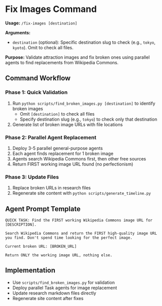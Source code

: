 # Fix Images Command

**Usage:** `/fix-images [destination]`

**Arguments:**
- `destination` (optional): Specific destination slug to check (e.g., `tokyo`, `kyoto`). Omit to check all files.

**Purpose:** Validate attraction images and fix broken ones using parallel agents to find replacements from Wikipedia Commons.

## Command Workflow

### Phase 1: Quick Validation
1. Run `python scripts/find_broken_images.py [destination]` to identify broken images
   - Omit `[destination]` to check all files
   - Specify destination slug (e.g., `tokyo`) to check only that destination
2. Generate list of broken image URLs with file locations

### Phase 2: Parallel Agent Replacement
1. Deploy 3-5 parallel general-purpose agents
2. Each agent finds replacement for 1 broken image
3. Agents search Wikipedia Commons first, then other free sources
4. Return FIRST working image URL found (no perfectionism)

### Phase 3: Update Files
1. Replace broken URLs in research files
2. Regenerate site content with `python scripts/generate_timeline.py`

## Agent Prompt Template
```
QUICK TASK: Find the FIRST working Wikipedia Commons image URL for [DESCRIPTION].

Search Wikipedia Commons and return the FIRST high-quality image URL you find. Don't spend time looking for the perfect image.

Current broken URL: [BROKEN_URL]

Return ONLY the working image URL, nothing else.
```

## Implementation
- Use `scripts/find_broken_images.py` for validation
- Deploy parallel Task agents for image replacement
- Update research markdown files directly
- Regenerate site content after fixes